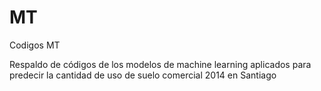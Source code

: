 # MT
Codigos MT


Respaldo de códigos de los modelos de machine learning aplicados para predecir la cantidad de uso de suelo comercial 2014 en Santiago
